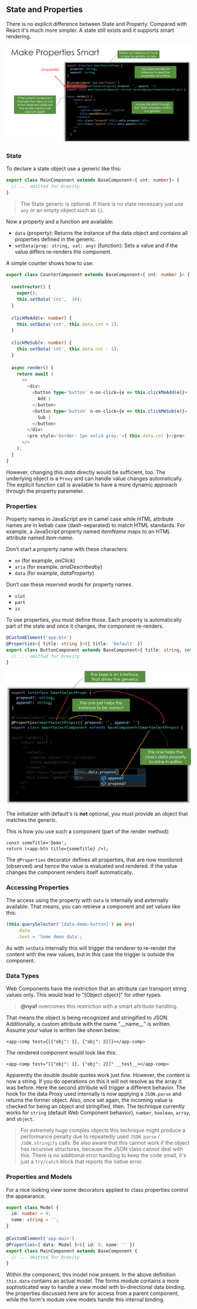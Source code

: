 
## State and Properties

There is no explicit difference between State and Property. Compared with React it's much more simpler. A state still exists and it supports smart rendering.

![Figure A-3: Smart Properties](assets/smartprops.png)

### State

To declare a state object use a generic like this:

~~~ts
export class MainComponent extends BaseComponent<{ cnt: number}> {
  // ... omitted for brevity
}
~~~

> The State generic is optional. If there is no state necessary just use `any` or an empty object such  as `{}`.

Now a property and a function are available:

* `data` (property): Returns the instance of the data object and contains all properties defined in the generic.
* `setData(prop: string, val: any)` (function): Sets a value and if the value differs re-renders the component.

A simple counter shows how to use:

~~~ts
export class CounterComponent extends BaseComponent<{ cnt: number }> {

  constructor() {
    super();
    this.setData('cnt',  10);
  }

  clickMeAdd(v: number) {
    this.setData('cnt', this.data.cnt + 1);
  }

  clickMeSub(v: number) {
    this.setData('cnt', this.data.cnt - 1);
  }

  async render() {
    return await (
      <>
        <div>
          <button type='button' n-on-click={e => this.clickMeAdd(e)}>
            Add 1
          </button>
          <button type='button' n-on-click={e => this.clickMeSub(e)}>
            Sub 1
          </button>
        </div>
        <pre style='border: 1px solid gray;'>{ this.data.cnt }</pre>
      </>
    );
  }
}
~~~

However, changing *this.data* directly would be sufficient, too. The underlying object is a `Proxy` and can handle value changes automatically. The explicit function call is available to have a more dynamic approach through the property parameter.

### Properties

Property names in JavaScript are in camel case while HTML attribute names are in kebab case (dash-separated) to match HTML standards. For example, a JavaScript property named *itemName* maps to an HTML attribute named *item-name*.

Don’t start a property name with these characters:

* `on` (for example, *onClick*)
* `aria` (for example, *ariaDescribedby*)
* `data` (for example, *dataProperty*)

Don’t use these reserved words for property names.

* `slot`
* `part`
* `is`

To use properties, you must define those. Each property is automatically part of the state and once it changes, the component re-renders.

~~~ts
@CustomElement('app-btn')
@Properties<{ title: string }>({ title: 'Default' })
export class ButtonComponent extends BaseComponent<{ title: string, cnt: number }> {
  // ... omitted for brevity
}
~~~

![Figure A-4: Smart Property Declaration](assets/smartprops2.png)

The initializer with default's is __not__ optional, you must provide an object that matches the generic.

This is how you use such a component (part of the render method):

~~~tsx
const someTitle='Demo';
return (<app-btn title={someTitle} />);
~~~

The `@Properties` decorator defines all properties, that are now monitored (observed) and hence the value is evaluated and rendered. If the value changes the component renders itself automatically.

### Accessing Properties

The access using the property with `data` is internally and externally available. That means, you can retrieve a component and set values like this:

~~~ts
(this.querySelector('[data-demo-button]') as any)
    .data
    .text = 'Some demo data';
~~~

As with `setData` internally this will trigger the renderer to re-render the content with the new values, but in this case the trigger is outside the component.

### Data Types

Web Components have the restriction that an attribute can transport string values only. This would lead to "[Object object]" for other types.

> **@nyaf** overcomes this restriction with a smart attribute handling.

That means the object is being recognized and stringified to JSON. Additionally, a custom attribute with the name "\_\_name__" is written. Assume your value is written like shown below:

~~~tsx
<app-comp test={[{"obj": 1}, {"obj": 2}]}></app-comp>
~~~

The rendered component would look like this:

~~~tsx
<app-comp test="[{"obj": 1}, {"obj": 2}]" __test__></app-comp>
~~~

Apparently the double double quotes work just fine. However, the content is now a string. If you do operations on this it will not resolve as the array it was before. Here the second attribute will trigger a different behavior. The hook for the data Proxy used internally is now applying a `JSON.parse` and returns the former object. Also, once set again, the incoming value is checked for being an object and stringified, then. The technique currently works for `string` (default Web Component behavior), `number`, `boolean`, `array`, and `object`.

> For extremely huge complex objects this technique might produce a performance penalty due to repeatedly used `JSON.parse` / `JSON.stringify` calls. Be also aware that this cannot work if the object has recursive structures, because the JSON class cannot deal with this. There is no additional error handling to keep the code small, it's just a `try/catch` block that reports the native error.

### Properties and Models

For a nice looking view some decorators applied to class properties control the appearance.

~~~ts
export class Model {
  id: number = 0;
  name: string = '';
}

@CustomElement('app-main')
@Properties<{ data: Model }>({ id: 0, name: '' })
export class MainComponent extends BaseComponent {
  // ... omitted for brevity
}
~~~

Within the component, this model now present. In the above definition `this.data` contains an actual model. The forms module contains a more sophisticated way to handle a view model with bi-directional data binding. the properties discussed here are for access from a parent component, while the form's module view models handle this internal binding.
